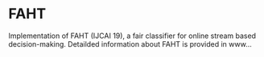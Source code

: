 # FAHT
Implementation of FAHT (IJCAI 19), a fair classifier for online stream based decision-making. Detailded information about FAHT is provided in www...

#
